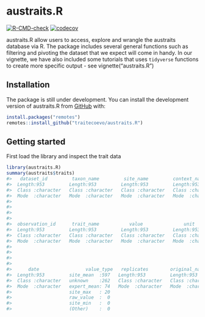 
<!-- README.md is generated from README.Rmd. Please edit that file -->

# austraits.R

<!-- badges: start -->

[![R-CMD-check](https://github.com/traitecoevo/austraits.R/workflows/R-CMD-check/badge.svg)](https://github.com/traitecoevo/austraits.R/actions)
[![codecov](https://codecov.io/gh/traitecoevo/austraits.R/branch/develop/graph/badge.svg?token=JT1M0AMZ44)](https://codecov.io/gh/traitecoevo/austraits.R)
<!-- badges: end -->

austraits.R allow users to access, explore and wrangle the austraits
database via R. The package includes several general functions such as
filtering and pivoting the dataset that we expect will come in handy. In
our vignette, we have also included some tutorials that uses `tidyverse`
functions to create more specific output - see vignette(“austraits.R”)

## Installation

The package is still under development. You can install the development
version of austraits.R from [GitHub](https://github.com/) with:

``` r
install.packages("remotes")
remotes::install_github("traitecoevo/austraits.R")
```

## Getting started

First load the library and inspect the trait data

``` r
library(austraits.R)
summary(austraits$traits)
#>   dataset_id         taxon_name         site_name         context_name      
#>  Length:953         Length:953         Length:953         Length:953        
#>  Class :character   Class :character   Class :character   Class :character  
#>  Mode  :character   Mode  :character   Mode  :character   Mode  :character  
#>                                                                             
#>                                                                             
#>                                                                             
#>                                                                             
#>  observation_id      trait_name           value               unit          
#>  Length:953         Length:953         Length:953         Length:953        
#>  Class :character   Class :character   Class :character   Class :character  
#>  Mode  :character   Mode  :character   Mode  :character   Mode  :character  
#>                                                                             
#>                                                                             
#>                                                                             
#>                                                                             
#>      date                 value_type   replicates        original_name     
#>  Length:953         site_mean  :597   Length:953         Length:953        
#>  Class :character   unknown    :262   Class :character   Class :character  
#>  Mode  :character   expert_mean: 74   Mode  :character   Mode  :character  
#>                     site_max   : 20                                        
#>                     raw_value  :  0                                        
#>                     site_min   :  0                                        
#>                     (Other)    :  0
```

